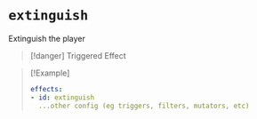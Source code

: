 # `extinguish`

Extinguish the player

> [!danger] Triggered Effect

> [!Example]
> ```yaml
> effects:
> - id: extinguish
>   ...other config (eg triggers, filters, mutators, etc)
> ```
